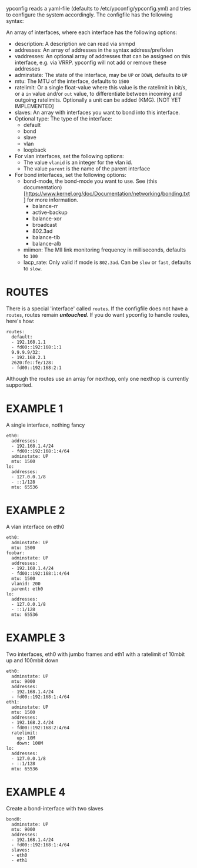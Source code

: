 ypconfig reads a yaml-file (defaults to /etc/ypconfig/ypconfig.yml) and tries to configure the system accordingly. The configfile has the following syntax:

An array of interfaces, where each interface has the following options:
- description:
  A description we can read via snmpd
- addresses:
  An array of addresses in the syntax address/prefixlen
- vaddresses:
  An optional array of addresses that can be assigned on this interface, e.g. via VRRP. ypconfig will not add or remove these addresses
- adminstate:
  The state of the interface, may be ```UP``` or ```DOWN```, defaults to ```UP```
- mtu:
  The MTU of the interface, defaults to ```1500```
- ratelimit:
  Or a single float-value where this value is the ratelimit in bit/s, or a ```in``` value and/or ```out``` value, to differentiate between incoming and outgoing ratelimits. Optionally a unit can be added (KMG). [NOT YET IMPLEMENTED]
- slaves:
  An array with interfaces you want to bond into this interface.
- Optional type:
  The type of the interface:
  - default
  - bond
  - slave
  - vlan
  - loopback
- For vlan interfaces, set the following options:
  - The value ```vlanid``` is an integer for the vlan id.
  - The value ```parent``` is the name of the parent interface
- For bond interfaces, set the following options:
  - bond-mode, the bond-mode you want to use. See (this documentation)[https://www.kernel.org/doc/Documentation/networking/bonding.txt] for more information.
    - balance-rr
    - active-backup
    - balance-xor
    - broadcast
    - 802.3ad
    - balance-tlb
    - balance-alb
  - miimon:
    The MII link monitoring frequency in milliseconds, defaults to ```100```
  - lacp_rate:
    Only valid if mode is ```802.3ad```. Can be ```slow``` or ```fast```, defaults to ```slow```.

ROUTES
======
There is a special 'interface' called ```routes```. If the configfile does not have a ```routes```, routes remain ***untouched***. If you do want ypconfig to handle routes, here's how:

    routes:
      default:
      - 192.168.1.1
      - fd00::192:168:1:1
      9.9.9.9/32:
      - 192.168.2.1
      2620:fe::fe/128:
      - fd00::192:168:2:1

Although the routes use an array for nexthop, only one nexthop is currently supported.

EXAMPLE 1
=========

A single interface, nothing fancy

    eth0:
      addresses:
      - 192.168.1.4/24
      - fd00::192:168:1:4/64
      adminstate: UP
      mtu: 1500
    lo:
      addresses:
      - 127.0.0.1/8
      - ::1/128
      mtu: 65536

EXAMPLE 2
=========

A vlan interface on eth0

    eth0:
      adminstate: UP
      mtu: 1500
    foobar:
      adminstate: UP
      addresses:
      - 192.168.1.4/24
      - fd00::192:168:1:4/64
      mtu: 1500
      vlanid: 200
      parent: eth0
    lo:
      addresses:
      - 127.0.0.1/8
      - ::1/128
      mtu: 65536


EXAMPLE 3
=========

Two interfaces, eth0 with jumbo frames and eth1 with a ratelimit of 10mbit up and 100mbit down

    eth0:
      adminstate: UP
      mtu: 9000
      addresses:
      - 192.168.1.4/24
      - fd00::192:168:1:4/64
    eth1:
      adminstate: UP
      mtu: 1500
      addresses:
      - 192.168.2.4/24
      - fd00::192:168:2:4/64
      ratelimit:
        up: 10M
        down: 100M
    lo:
      addresses:
      - 127.0.0.1/8
      - ::1/128
      mtu: 65536

EXAMPLE 4
=========

Create a bond-interface with two slaves

    bond0:
      adminstate: UP
      mtu: 9000
      addresses:
      - 192.168.1.4/24
      - fd00::192:168:1:4/64
      slaves:
      - eth0
      - eth1
